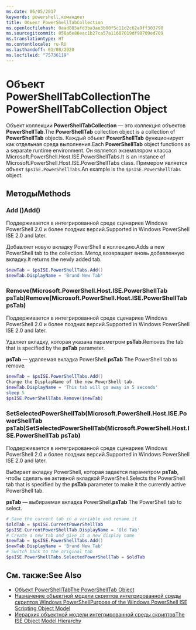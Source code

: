 ```yaml
---
ms.date: 06/05/2017
keywords: powershell,командлет
title: Объект PowerShellTabCollection
ms.openlocfilehash: 0aad885afd3ba3ae3b00f5c11d2c62a9ff303798
ms.sourcegitcommit: 058a6e86eac1b27ca57a11687019df98709ed709
ms.translationtype: HT
ms.contentlocale: ru-RU
ms.lasthandoff: 01/08/2020
ms.locfileid: "75736119"
---
```

# <a name="the-powershelltabcollection-object"></a><span data-ttu-id="70580-103">Объект PowerShellTabCollection</span><span class="sxs-lookup"><span data-stu-id="70580-103">The PowerShellTabCollection Object</span></span>

<span data-ttu-id="70580-104">Объект коллекции **PowerShellTabCollection** — это коллекция объектов **PowerShellTab**.</span><span class="sxs-lookup"><span data-stu-id="70580-104">The **PowerShellTab** collection object is a collection of **PowerShellTab** objects.</span></span> <span data-ttu-id="70580-105">Каждый объект **PowerShellTab** функционирует как отдельная среда выполнения.</span><span class="sxs-lookup"><span data-stu-id="70580-105">Each **PowerShellTab** object functions as a separate runtime environment.</span></span> <span data-ttu-id="70580-106">Он является экземпляром класса Microsoft.PowerShell.Host.ISE.PowerShellTabs.</span><span class="sxs-lookup"><span data-stu-id="70580-106">It is an instance of Microsoft.PowerShell.Host.ISE.PowerShellTabs class.</span></span> <span data-ttu-id="70580-107">Примером является объект `$psISE.PowerShellTabs`.</span><span class="sxs-lookup"><span data-stu-id="70580-107">An example is the `$psISE.PowerShellTabs` object.</span></span>

## <a name="methods"></a><span data-ttu-id="70580-108">Методы</span><span class="sxs-lookup"><span data-stu-id="70580-108">Methods</span></span>

### <a name="add"></a><span data-ttu-id="70580-109">Add \(\)</span><span class="sxs-lookup"><span data-stu-id="70580-109">Add\(\)</span></span>

<span data-ttu-id="70580-110">Поддерживается в интегрированной среде сценариев Windows PowerShell 2.0 и более поздних версий.</span><span class="sxs-lookup"><span data-stu-id="70580-110">Supported in Windows PowerShell ISE 2.0 and later.</span></span>

<span data-ttu-id="70580-111">Добавляет новую вкладку PowerShell в коллекцию.</span><span class="sxs-lookup"><span data-stu-id="70580-111">Adds a new PowerShell tab to the collection.</span></span> <span data-ttu-id="70580-112">Метод возвращает вновь добавленную вкладку.</span><span class="sxs-lookup"><span data-stu-id="70580-112">It returns the newly added tab.</span></span>

```powershell
$newTab = $psISE.PowerShellTabs.Add()
$newTab.DisplayName = 'Brand New Tab'
```

### <a name="removemicrosoftpowershellhostisepowershelltab-pstab"></a><span data-ttu-id="70580-113">Remove\(Microsoft.PowerShell.Host.ISE.PowerShellTab psTab\)</span><span class="sxs-lookup"><span data-stu-id="70580-113">Remove\(Microsoft.PowerShell.Host.ISE.PowerShellTab psTab\)</span></span>

<span data-ttu-id="70580-114">Поддерживается в интегрированной среде сценариев Windows PowerShell 2.0 и более поздних версий.</span><span class="sxs-lookup"><span data-stu-id="70580-114">Supported in Windows PowerShell ISE 2.0 and later.</span></span>

<span data-ttu-id="70580-115">Удаляет вкладку, которая указана параметром **psTab**.</span><span class="sxs-lookup"><span data-stu-id="70580-115">Removes the tab that is specified by the **psTab** parameter.</span></span>

<span data-ttu-id="70580-116">**psTab** — удаляемая вкладка PowerShell.</span><span class="sxs-lookup"><span data-stu-id="70580-116">**psTab** The PowerShell tab to remove.</span></span>

```powershell
$newTab = $psISE.PowerShellTabs.Add()
Change the DisplayName of the new PowerShell tab.
$newTab.DisplayName = 'This tab will go away in 5 seconds'
sleep 5
$psISE.PowerShellTabs.Remove($newTab)
```

### <a name="setselectedpowershelltabmicrosoftpowershellhostisepowershelltab-pstab"></a><span data-ttu-id="70580-117">SetSelectedPowerShellTab\(Microsoft.PowerShell.Host.ISE.PowerShellTab psTab\)</span><span class="sxs-lookup"><span data-stu-id="70580-117">SetSelectedPowerShellTab\(Microsoft.PowerShell.Host.ISE.PowerShellTab psTab\)</span></span>

<span data-ttu-id="70580-118">Поддерживается в интегрированной среде сценариев Windows PowerShell 2.0 и более поздних версий.</span><span class="sxs-lookup"><span data-stu-id="70580-118">Supported in Windows PowerShell ISE 2.0 and later.</span></span>

<span data-ttu-id="70580-119">Выбирает вкладку PowerShell, которая задается параметром **psTab**, чтобы сделать ее активной вкладкой PowerShell.</span><span class="sxs-lookup"><span data-stu-id="70580-119">Selects the PowerShell tab that is specified by the **psTab** parameter to make it the currently active PowerShell tab.</span></span>

<span data-ttu-id="70580-120">**psTab** — выбираемая вкладка PowerShell.</span><span class="sxs-lookup"><span data-stu-id="70580-120">**psTab** The PowerShell tab to select.</span></span>

```powershell
# Save the current tab in a variable and rename it
$oldTab = $psISE.CurrentPowerShellTab
$psISE.CurrentPowerShellTab.DisplayName = 'Old Tab'
# Create a new tab and give it a new display name
$newTab = $psISE.PowerShellTabs.Add()
$newTab.DisplayName = 'Brand New Tab'
# Switch back to the original tab
$psISE.PowerShellTabs.SelectedPowerShellTab = $oldTab
```

## <a name="see-also"></a><span data-ttu-id="70580-121">См. также:</span><span class="sxs-lookup"><span data-stu-id="70580-121">See Also</span></span>

- [<span data-ttu-id="70580-122">Объект PowerShellTab</span><span class="sxs-lookup"><span data-stu-id="70580-122">The PowerShellTab Object</span></span>](The-PowerShellTab-Object.md)
- [<span data-ttu-id="70580-123">Назначение объектной модели скриптов интегрированной среды скриптов Windows PowerShell</span><span class="sxs-lookup"><span data-stu-id="70580-123">Purpose of the Windows PowerShell ISE Scripting Object Model</span></span>](Purpose-of-the-Windows-PowerShell-ISE-Scripting-Object-Model.md)
- [<span data-ttu-id="70580-124">Иерархия объектной модели интегрированной среды скриптов</span><span class="sxs-lookup"><span data-stu-id="70580-124">The ISE Object Model Hierarchy</span></span>](The-ISE-Object-Model-Hierarchy.md)
